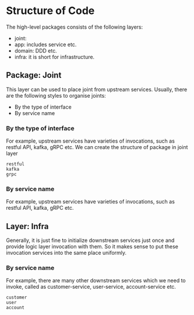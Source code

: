 # Structure of Code

The high-level packages consists of the following layers:
- joint: 
- app: includes service etc. 
- domain: DDD etc. 
- infra: it is short for infrastructure.

## Package: Joint
This layer can be used to place joint from upstream services. 
Usually, there are the following styles to organise joints:
- By the type of interface
- By service name

### By the type of interface
For example, upstream services have varieties of invocations, such as restful API, kafka, gRPC etc. 
We can create the structure of package in joint layer
```
restful
kafka
grpc
```

### By service name
For example, upstream services have varieties of invocations, such as restful API, kafka, gRPC etc. 

## Layer: Infra
Generally, it is just fine to initialize downstream services just once and provide logic layer invocation with them. 
So it makes sense to put these invocation services into the same place uniformly.

### By service name
For example, there are many other downstream services which we need to invoke, called as customer-service, user-service, account-service etc. 
```
customer
user
account
```
